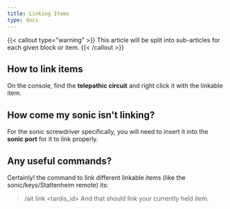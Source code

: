 ```yaml
---
title: Linking Items
type: docs
---
```


{{< callout type="warning" >}}
  This article will be split into sub-articles for each given block or item.
{{< /callout >}}

## How to link items
On the console, find the **telepathic circuit** and right click it with the linkable item.

## How come my sonic isn't linking?
For the sonic screwdriver specifically, you will need to insert it into the **sonic port** for it to link properly.

## Any useful commands?
Certainly! the command to link different linkable items (like the sonic/keys/Stattenheim remote) its:
> /ait link <tardis_id>
And that should link your currently held item.
